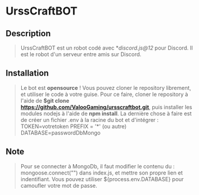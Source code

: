 # UrssCraftBOT

## Description 

> UrssCraftBOT est un robot codé avec **discord.js@12* pour Discord. Il est le robot d'un serveur entre amis sur Discord.

## Installation

> Le bot est **opensource** ! Vous pouvez cloner le repository librement, et utiliser le code à votre guise. 
> Pour ce faire, cloner le repository à l'aide de **$git clone https://github.com/ValooGaming/ursscraftbot.git**, puis installer les modules nodejs à l'aide de **npm install**.
> La dernière chose à faire est de créer un fichier .env à la racine du bot et d'intégrer : 
> TOKEN=votretoken
> PREFIX = '*' (ou autre)
> DATABASE=passwordDbMongo

## Note

> Pour se connecter à MongoDb, il faut modifier le contenu du : 
> mongoose.connect("") dans index.js, et mettre son propre lien et indentifiant. Vous pouvez utiliser ${process.env.DATABASE} pour camoufler votre mot de passe.

